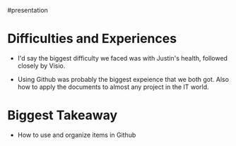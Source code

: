 #presentation
# 













# Difficulties and Experiences
- I'd say the biggest difficulty we faced was with Justin's health, followed closely by Visio.   

- Using Github was probably the biggest expeience that we both got.  Also how to apply the documents to almost any project in the IT world.

# Biggest Takeaway
- How to use and organize items in Github

